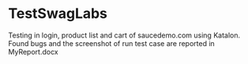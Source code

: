 # TestSwagLabs

Testing in login, product list and cart of saucedemo.com using Katalon.
Found bugs and the screenshot of run test case are reported in MyReport.docx
